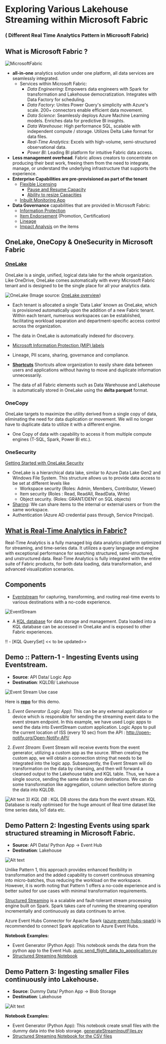 
# Exploring Various Lakehouse Streaming within Microsoft Fabric <h3>( Different Real Time Analytics Pattern in Microsoft Fabric)

## What is Microsoft Fabric ?

![MicrosoftFabric](https://learn.microsoft.com/en-us/fabric/get-started/media/microsoft-fabric-overview/saas-foundation.png)

- **all-in-one** analytics solution under one platform, all data services are seamlessly integrated.
  - Services within Microsoft Fabric:
    - *Data Engineering*: Empowers data engineers with Spark for transformation and Lakehouse democratization. Integrates with Data Factory for scheduling.
    - *Data Factory*: Unites Power Query's simplicity with Azure's scale. 200+ connectors enable efficient data movement.
    - *Data Science*: Seamlessly deploys Azure Machine Learning models. Enriches data for predictive BI insights.
    - *Data Warehouse*: High performance SQL, scalable with independent compute / storage. Utilizes Delta Lake format for data files.
    - *Real-Time Analytics*: Excels with high-volume, semi-structured observational data.
    - *Power BI*: Leading BI platform for intuitive Fabric data access.
- **Less management overhead**. Fabric allows creators to concentrate on producing their best work, freeing them from the need to integrate, manage, or understand the underlying infrastructure that supports the experience.
- **Enterprise Capabilities are pre-provisioned as part of the tenant**
  - [Flexible Licensing](https://learn.microsoft.com/en-us/fabric/enterprise/licenses)
    - [Pause and Resume Capacity](https://learn.microsoft.com/en-us/fabric/enterprise/pause-resume)
    - [Ability to resize Capacities](https://learn.microsoft.com/en-us/fabric/enterprise/scale-capacity)
  - [Inbuilt Monitoring App](https://learn.microsoft.com/en-us/fabric/enterprise/metrics-app-install?tabs=1st)
- **Data Governance** capabilities that are provided in Microsoft Fabric:
  - [Information Protection](https://learn.microsoft.com/en-us/fabric/governance/information-protection)
  - [Item Endorsement](https://learn.microsoft.com/en-us/fabric/get-started/endorsement-promote-certify#promote-items) (Promotion, Certification)
  - [Lineage](https://learn.microsoft.com/en-us/fabric/governance/lineage)
  - [Impact Analysis](https://learn.microsoft.com/en-us/fabric/governance/impact-analysis) on the items

## OneLake, OneCopy & OneSecurity in Microsoft Fabric
### [OneLake](https://learn.microsoft.com/en-us/fabric/onelake/onelake-overview)

OneLake is a single, unified, logical data lake for the whole organization. Like OneDrive, OneLake comes automatically with every Microsoft Fabric tenant and is designed to be the single place for all your analytics data.

![OneLake](https://learn.microsoft.com/en-us/fabric/onelake/media/onelake-overview/use-same-copy-of-data.png)
(Image source: [OneLake overview](https://learn.microsoft.com/en-us/fabric/onelake/onelake-overview))
- Each tenant is allocated a single 'Data Lake' known as OneLake, which is provisioned automatically upon the addition of a new Fabric tenant. Within each tenant, numerous workspaces can be established, facilitating workload separation and department-specific access control across the organization.
- The data in OneLake is automatically indexed for discovery.
- [Microsoft Information Protection (MIP) labels](https://blog.fabric.microsoft.com/en-us/blog/microsoft-365-data-microsoft-fabric-better-together/)
- Lineage, PII scans, sharing, governance and compliance.

- **[Shortcuts](https://learn.microsoft.com/en-us/fabric/onelake/onelake-shortcuts)** Shortcuts allow organization to easily share data between users and applications without having to move and duplicate information unnecessarily.
- The data of all Fabric elements such as Data Warehouse and Lakehouse is automatically stored in OneLake using the **delta parquet** format.

### OneCopy
OneLake targets to maximize the utility derived from a single copy of data, eliminating the need for data duplication or movement. We will no longer have to duplicate data to utilize it with a different engine.

- One Copy of data with capability to access it from multiple compute engines (T-SQL, Spark, Power BI etc.).

### OneSecurity
[Getting Started with OneLake Security](https://learn.microsoft.com/en-us/fabric/onelake/get-started-security)

- OneLake is a hierarchical data lake, similar to Azure Data Lake Gen2 and Windows File System. This structure allows us to provide data access to be set at different levels like
  - Workspace security (Roles: Admin, Members, Contributor, Viewer)
  - Item security (Roles : Read, ReadAll, ReadData, Write)
  - Object security. (Roles: GRANT/DENY on SQL objects)
- [Sharing](https://learn.microsoft.com/en-us/fabric/get-started/share-items):  We can share items to the internal or external users or from the same workspace.
- Authentication (Azure AD credential pass through, Service Principal).

## [What is Real-Time Analytics in Fabric?](https://learn.microsoft.com/en-us/fabric/real-time-analytics/overview)

Real-Time Analytics is a fully managed big data analytics platform optimized for streaming, and time-series data. It utilizes a query language and engine with exceptional performance for searching structured, semi-structured, and unstructured data. Real-Time Analytics is fully integrated with the entire suite of Fabric products, for both data loading, data transformation, and advanced visualization scenarios.

## Components
- [Eventstream](https://learn.microsoft.com/en-us/fabric/real-time-analytics/event-streams/overview) for capturing, transforming, and routing real-time events to various destinations with a no-code experience.
  
 ![EventStream](https://learn.microsoft.com/en-us/fabric/real-time-analytics/event-streams/media/overview/eventstream-overview.png#lightbox)


- A [KQL database](https://learn.microsoft.com/en-us/fabric/real-time-analytics/create-database) for data storage and management. Data loaded into a KQL database can be accessed in OneLake and is exposed to other Fabric experiences.

!! - [KQL QuerySet] << to be updated>>

## Demo :: Pattern-1 - Ingesting Events using Eventstream.

- **Source**: API Data/ Logic App
- **Destination**: KQLDB/ Lakehouse

![Event Stream Use case](images\p1-eventstream.png)

Here is [**repo**](https://github.com/anshulsharmas/fabric-iss-demo/tree/main) for this demo.
1) _Event Generator (Logic App)_: This can be any external application or device which is responsible for sending the streaming event data to the event stream endpoint. In this example, we have used Logic apps to send the data into EventStream custom application. Logic Apps to pull the current location of ISS (every 10 sec) from the API : http://open-notify.org/Open-Notify-API/


2) _Event Stream_: Event Stream will receive events from the event generator, utilizing a custom app as the source. When creating the custom app, we will obtain a connection string that needs to be integrated into the logic app. Subsequently, the Event Stream will do transformation on the data by cleansing, and then will forward a cleansed output to the Lakehouse table and KQL table. Thus, we have a single source, sending the same data to two destinations. We can do some transformation like aggregation, column selection before storing the data into KQLDB.

![Alt text](images\dataflowdaigram_eventstream.png)
3) _KQL DB_ : KQL DB stores the data from the event stream. KQL Database is really optimised for the huge amount of Real time dataset like time series data, IoT data etc.

## Demo Pattern 2:  Ingesting Events using spark structured streaming in Microsoft Fabric.
- **Source**: API Data/ Python App -> Event Hub
- **Destination**: Lakehouse

![Alt text](./images/Pattern2Image.png)

Unlike Pattern 1, this approach provides enhanced flexibility in transformation and the added capability to convert continuous streaming into micro-batches, thus reducing the workload on the workspace. However, it is worth noting that Pattern 1 offers a no-code experience and is better suited for use cases with minimal transformation requirements.

[Structured Streaming](https://learn.microsoft.com/en-us/fabric/data-engineering/lakehouse-streaming-data) is a scalable and fault-tolerant stream processing engine built on Spark. Spark takes care of running the streaming operation incrementally and continuously as data continues to arrive.

Azure Event Hubs Connector for Apache Spark ([azure-event-hubs-spark](https://github.com/Azure/azure-event-hubs-spark)) is recommended to connect Spark application to Azure Event Hubs.

**Notebook Examples:** 

- Event Generator (Python App): This notebook sends the data from the python app to the Event Hub.
[aync send_flight_data_to_appplicaiton.py](https://github.com/Sam-Panda/FABRICation/blob/main/real_time_analytics/event-generator/aync%20send_flight_data_to_appplicaiton.py)
- [Structured Streaming Notebook](https://github.com/Sam-Panda/FABRICation/blob/main/real_time_analytics/Notebook-Fabric/LH_RealtTime_Notebook_Structured_Streaming.ipynb)


## Demo Pattern 3:  Ingesting smaller Files continuously into Lakehouse.
- **Source**: Dummy Data/ Python App -> Blob Storage
- **Destination**: Lakehouse

![Alt text](./images/Pattern3image.png)

**Notebook Examples:** 

- Event Generator (Python App): This notebook create small files with the dummy data into the blob storage. [generateStreamInputFiles.py
](https://github.com/Sam-Panda/FABRICation/blob/main/real_time_analytics/event-generator/generateStreamInputFiles.py)
- [Structured Streaming Notebook for the CSV files](https://github.com/Sam-Panda/FABRICation/blob/main/real_time_analytics/Notebook-Fabric/LH_RealTime_Notebook_from_CSV_Structured_Streaming.ipynb)